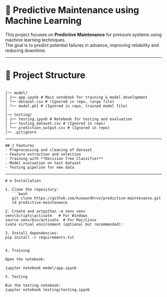 # 🔧 Predictive Maintenance using Machine Learning

This project focuses on **Predictive Maintenance** for pressure systems using machine learning techniques.  
The goal is to predict potential failures in advance, improving reliability and reducing downtime.

---

# 📂 Project Structure
```

│── model/
│ ├── app.ipynb # Main notebook for training & model development
│ └── dataset.csv # (Ignored in repo, large file)
│ └── model.pkl # (Ignored in repo, trained model file)
│
│── testing/
│ ├── testing.ipynb # Notebook for testing and evaluation
│ ├── testing_dataset.csv # (Ignored in repo)
│ └── prediction_output.csv # (Ignored in repo)
│── .gitignore

```
---
```
## 🚀 Features
- Preprocessing and cleaning of dataset  
- Feature extraction and selection  
- Training with **Decision Tree Classifier**  
- Model evaluation on test dataset  
- Testing pipeline for new data  
```
---

```
# ⚙️ Installation

1. Clone the repository:
   ```bash
   git clone https://github.com/kunwardhruv/predictive-maintenance.git
   cd predictive-maintenance

2. Create and actpython -m venv venv
venv\Scripts\activate   # For Windows
source venv/bin/activate  # For Mac/Linux
ivate virtual environment (optional but recommended):

3. Install dependencies:
pip install -r requirements.txt


4. Training

Open the notebook:

jupyter notebook model/app.ipynb

5. Testing

Run the testing notebook:
jupyter notebook testing/testing.ipynb
```

